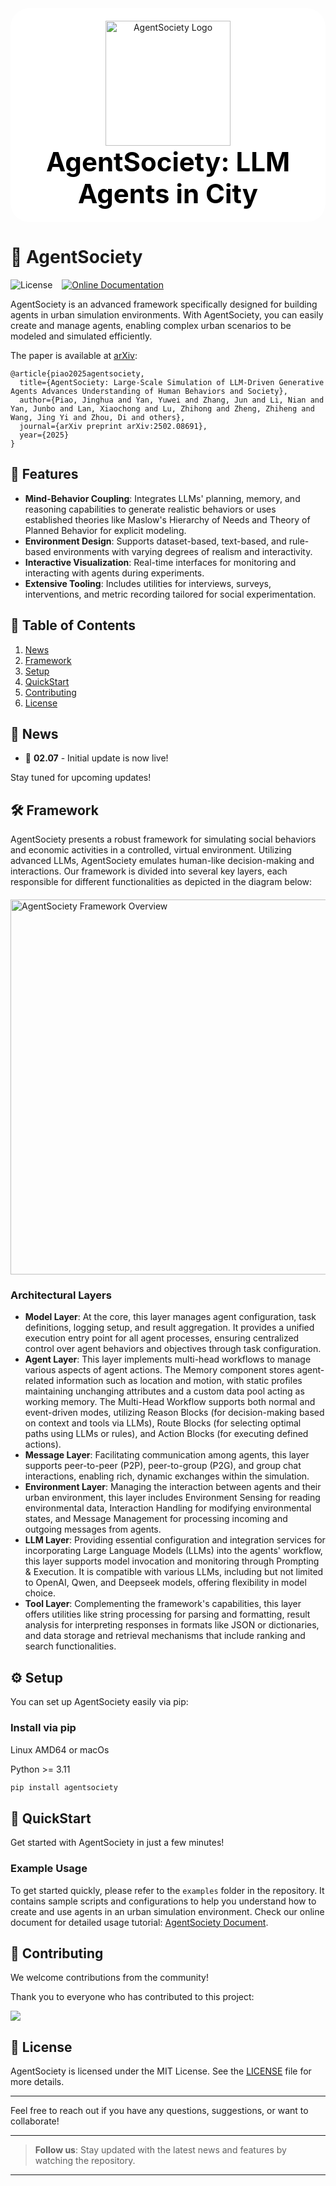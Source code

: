<div style="text-align: center; background-color: white; padding: 20px; border-radius: 30px;">
  <img src="./static/agentsociety_logo.png" alt="AgentSociety Logo" width="200" style="display: block; margin: 0 auto;">
  <h1 style="color: black; margin: 0; font-size: 3em;">AgentSociety: LLM Agents in City</h1>
</div>


# 🚀 AgentSociety
![License](https://img.shields.io/badge/license-MIT-green) &ensp;
[![Online Documentation](https://img.shields.io/badge/docs-online-blue)](https://agentsociety.readthedocs.io/en/latest/) &ensp;


AgentSociety is an advanced framework specifically designed for building agents in urban simulation environments. With AgentSociety, you can easily create and manage agents, enabling complex urban scenarios to be modeled and simulated efficiently.

The paper is available at [arXiv](https://arxiv.org/abs/2502.08691):

```
@article{piao2025agentsociety,
  title={AgentSociety: Large-Scale Simulation of LLM-Driven Generative Agents Advances Understanding of Human Behaviors and Society},
  author={Piao, Jinghua and Yan, Yuwei and Zhang, Jun and Li, Nian and Yan, Junbo and Lan, Xiaochong and Lu, Zhihong and Zheng, Zhiheng and Wang, Jing Yi and Zhou, Di and others},
  journal={arXiv preprint arXiv:2502.08691},
  year={2025}
}
```

## 🌟 Features
- **Mind-Behavior Coupling**: Integrates LLMs' planning, memory, and reasoning capabilities to generate realistic behaviors or uses established theories like Maslow's Hierarchy of Needs and Theory of Planned Behavior for explicit modeling.
- **Environment Design**: Supports dataset-based, text-based, and rule-based environments with varying degrees of realism and interactivity.
- **Interactive Visualization**: Real-time interfaces for monitoring and interacting with agents during experiments.
- **Extensive Tooling**: Includes utilities for interviews, surveys, interventions, and metric recording tailored for social experimentation.

## 📑 Table of Contents

1. [News](#news)
2. [Framework](#framework)
3. [Setup](#setup)
4. [QuickStart](#quickstart)
5. [Contributing](#contributing)
6. [License](#license)

<a id="news"></a>
## 📰 News

- 📢 **02.07** - Initial update is now live!

Stay tuned for upcoming updates!

<a id="framework"></a>
## 🛠️ Framework

AgentSociety presents a robust framework for simulating social behaviors and economic activities in a controlled, virtual environment. 
Utilizing advanced LLMs, AgentSociety emulates human-like decision-making and interactions. 
Our framework is divided into several key layers, each responsible for different functionalities as depicted in the diagram below:

<img src="./static/framework.png" alt="AgentSociety Framework Overview" width="600" style="display: block; margin: 20px auto;">

### Architectural Layers
- **Model Layer**: At the core, this layer manages agent configuration, task definitions, logging setup, and result aggregation. It provides a unified execution entry point for all agent processes, ensuring centralized control over agent behaviors and objectives through task configuration.
- **Agent Layer**: This layer implements multi-head workflows to manage various aspects of agent actions. The Memory component stores agent-related information such as location and motion, with static profiles maintaining unchanging attributes and a custom data pool acting as working memory. The Multi-Head Workflow supports both normal and event-driven modes, utilizing Reason Blocks (for decision-making based on context and tools via LLMs), Route Blocks (for selecting optimal paths using LLMs or rules), and Action Blocks (for executing defined actions).
- **Message Layer**: Facilitating communication among agents, this layer supports peer-to-peer (P2P), peer-to-group (P2G), and group chat interactions, enabling rich, dynamic exchanges within the simulation.
- **Environment Layer**: Managing the interaction between agents and their urban environment, this layer includes Environment Sensing for reading environmental data, Interaction Handling for modifying environmental states, and Message Management for processing incoming and outgoing messages from agents.
- **LLM Layer**: Providing essential configuration and integration services for incorporating Large Language Models (LLMs) into the agents' workflow, this layer supports model invocation and monitoring through Prompting & Execution. It is compatible with various LLMs, including but not limited to OpenAI, Qwen, and Deepseek models, offering flexibility in model choice.
- **Tool Layer**: Complementing the framework's capabilities, this layer offers utilities like string processing for parsing and formatting, result analysis for interpreting responses in formats like JSON or dictionaries, and data storage and retrieval mechanisms that include ranking and search functionalities.

<a id="setup"></a>
## ⚙️ Setup

You can set up AgentSociety easily via pip:

### Install via pip

Linux AMD64 or macOs

Python >= 3.11

```bash
pip install agentsociety
```

<a id="quickstart"></a>
## 🚀 QuickStart

Get started with AgentSociety in just a few minutes!

### Example Usage
To get started quickly, please refer to the `examples` folder in the repository. It contains sample scripts and configurations to help you understand how to create and use agents in an urban simulation environment.
Check our online document for detailed usage tutorial: [AgentSociety Document](https://agentsociety.readthedocs.io/en/latest/01-quick-start/index.html).

<a id="contributing"></a>
## 🤝 Contributing
We welcome contributions from the community!

Thank you to everyone who has contributed to this project:

<a href=" ">
  <img src="https://contrib.rocks/image?repo=tsinghua-fib-lab/agentsociety" />
</a>

<a id="license"></a>
## 📄 License

AgentSociety is licensed under the MIT License. See the [LICENSE](LICENSE) file for more details.

---

Feel free to reach out if you have any questions, suggestions, or want to collaborate!

---

> **Follow us**: Stay updated with the latest news and features by watching the repository.

---
